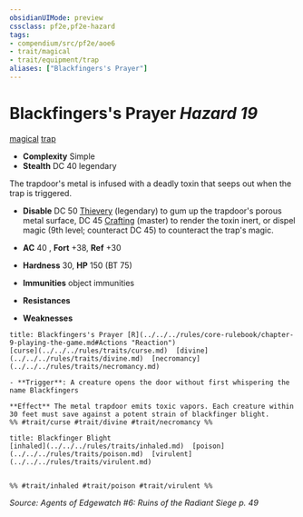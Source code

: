 ```yaml
---
obsidianUIMode: preview
cssclass: pf2e,pf2e-hazard
tags:
- compendium/src/pf2e/aoe6
- trait/magical
- trait/equipment/trap
aliases: ["Blackfingers's Prayer"]
---
```

# Blackfingers's Prayer *Hazard 19*  
[magical](magical.md)  [trap](trap.md)  

- **Complexity** Simple
- **Stealth** DC 40 legendary  

The trapdoor's metal is infused with a deadly toxin that seeps out when the trap is triggered.

- **Disable** DC 50 [Thievery](../../skills.md#Thievery) (legendary) to gum up the trapdoor's porous metal surface, DC 45 [Crafting](../../skills.md#Crafting) (master) to render the toxin inert, or dispel magic (9th level; counteract DC 45) to counteract the trap's magic.  

- **AC** 40 , **Fort** +38, **Ref** +30
- **Hardness** 30, **HP** 150 (BT 75)
- **Immunities** object immunities
- **Resistances** 
- **Weaknesses** 
     
```ad-embed-ability
title: Blackfingers's Prayer [R](../../../rules/core-rulebook/chapter-9-playing-the-game.md#Actions "Reaction")
[curse](../../../rules/traits/curse.md)  [divine](../../../rules/traits/divine.md)  [necromancy](../../../rules/traits/necromancy.md)  

- **Trigger**: A creature opens the door without first whispering the name Blackfingers

**Effect** The metal trapdoor emits toxic vapors. Each creature within 30 feet must save against a potent strain of blackfinger blight.  
%% #trait/curse #trait/divine #trait/necromancy %%
```
```ad-embed-ability
title: Blackfinger Blight
[inhaled](../../../rules/traits/inhaled.md)  [poison](../../../rules/traits/poison.md)  [virulent](../../../rules/traits/virulent.md)  

  
%% #trait/inhaled #trait/poison #trait/virulent %%
```

*Source: Agents of Edgewatch #6: Ruins of the Radiant Siege p. 49*
